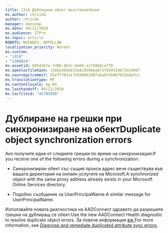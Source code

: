 ```yaml
---
title: 1314 Дублирани обект възстановяване
ms.author: chrisda
author: chrisda
manager: dansimp
ms.date: 04/21/2020
ms.audience: ITPro
ms.topic: article
ROBOTS: NOINDEX, NOFOLLOW
localization_priority: Normal
ms.custom:
- "1314"
- "1300024"
ms.assetid: b8543b7e-fd00-4b3c-be68-a1758b8caf78
ms.openlocfilehash: 138ba305b872e8c0508ba673fb59324672d14997
ms.sourcegitcommit: 55eff703a17e500681d8fa6a87eb067019ade3cc
ms.translationtype: MT
ms.contentlocale: bg-BG
ms.lasthandoff: 04/22/2020
ms.locfileid: "43703956"
---
```

# <a name="duplicate-object-synchronization-errors"></a><span data-ttu-id="91426-102">Дублиране на грешки при синхронизиране на обект</span><span class="sxs-lookup"><span data-stu-id="91426-102">Duplicate object synchronization errors</span></span>

<span data-ttu-id="91426-103">Ако получите една от следните грешки по време на синхронизация:</span><span class="sxs-lookup"><span data-stu-id="91426-103">If you receive one of the following errors during a synchronization:</span></span>

- <span data-ttu-id="91426-104">Синхронизиран обект със същия прокси адрес вече съществува във вашата директория на онлайн услугите на Microsoft.</span><span class="sxs-lookup"><span data-stu-id="91426-104">A synchronized object with the same proxy address already exists in your Microsoft Online Services directory.</span></span>

- <span data-ttu-id="91426-105">Подобно съобщение за UserPrincipalName.</span><span class="sxs-lookup"><span data-stu-id="91426-105">A similar message for UserPrincipalName.</span></span>

<span data-ttu-id="91426-106">Използвайте новата диагностика на AADConnect здравето да разрешите грешки на дублиращ се обект.</span><span class="sxs-lookup"><span data-stu-id="91426-106">Use the new AADConnect Health diagnostic to resolve duplicate object errors.</span></span> <span data-ttu-id="91426-107">За повече информация [вж.](https://docs.microsoft.com/azure/active-directory/hybrid/how-to-connect-health-diagnose-sync-errors)</span><span class="sxs-lookup"><span data-stu-id="91426-107">For more information, see [Diagnose and remediate duplicated attribute sync errors](https://docs.microsoft.com/azure/active-directory/hybrid/how-to-connect-health-diagnose-sync-errors).</span></span>
